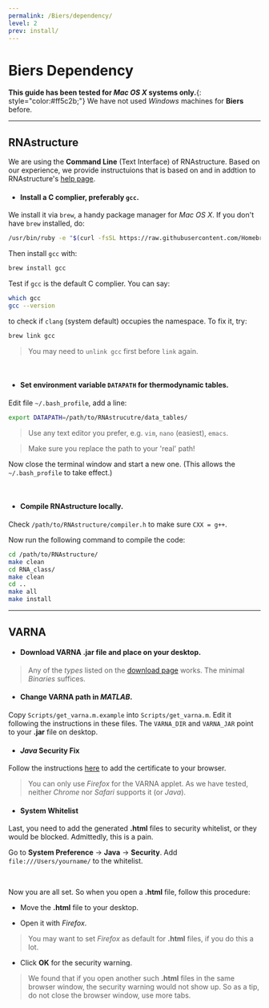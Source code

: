 ```yaml
---
permalink: /Biers/dependency/
level: 2
prev: install/
---
```


# Biers Dependency

**This guide has been tested for _Mac OS X_ systems only.**{: style="color:#ff5c2b;"} We have not used _Windows_ machines for **Biers** before.

<hr/>

## RNAstructure

We are using the **Command Line** (Text Interface) of RNAstructure. Based on our experience, we provide instructuions that is based on and in addtion to RNAstructure's [help page](http://rna.urmc.rochester.edu/Text/index.html).

* #### Install a C complier, preferably `gcc`. 

We install it via `brew`, a handy package manager for _Mac OS X_. If you don't have `brew` installed, do:

```bash
/usr/bin/ruby -e "$(curl -fsSL https://raw.githubusercontent.com/Homebrew/install/master/install)"
```

Then install `gcc` with:

```bash
brew install gcc
```

Test if `gcc` is the default C complier. You can say:

```bash
which gcc
gcc --version
```

to check if `clang` (system default) occupies the namespace. To fix it, try:

```bash
brew link gcc
```

> You may need to `unlink gcc` first before `link` again.

<br/>

* #### Set environment variable `DATAPATH` for thermodynamic tables.

Edit file `~/.bash_profile`, add a line:

```bash
export DATAPATH=/path/to/RNAstrucutre/data_tables/
```

> Use any text editor you prefer, e.g. `vim`, `nano` (easiest), `emacs`.

> Make sure you replace the path to your 'real' path!

Now close the terminal window and start a new one. (This allows the `~/.bash_profile` to take effect.)

<br/>

* #### Compile RNAstructure locally.

Check `/path/to/RNAstructure/compiler.h` to make sure `CXX = g++`.

Now run the following command to compile the code:

```bash
cd /path/to/RNAstructure/
make clean
cd RNA_class/
make clean
cd ..
make all
make install
```

<hr/>

## VARNA

* #### Download VARNA **.jar** file and place on your desktop.

> Any of the _types_ listed on the [download page](http://varna.lri.fr/index.php?lang=en&page=downloads&css=varna) works. The minimal _Binaries_ suffices.

* #### Change VARNA path in _MATLAB_.

Copy `Scripts/get_varna.m.example` into `Scripts/get_varna.m`. Edit it following the instructions in these files. The `VARNA_DIR` and `VARNA_JAR` point to your **.jar** file on desktop.

* #### _Java_ Security Fix

Follow the instructions [here](http://varna.lri.fr/index.php?lang=en&page=securityfix&css=varna) to add the certificate to your browser.

> You can only use _Firefox_ for the VARNA applet. As we have tested, neither _Chrome_ nor _Safari_ supports it (or _Java_).

* #### System Whitelist

Last, you need to add the generated **.html** files to security whitelist, or they would be blocked. Admittedly, this is a pain.

Go to **System Preference** -> **Java** -> **Security**. Add 
`file:///Users/yourname/` to the whitelist.

<br/>

Now you are all set. So when you open a **.html** file, follow this procedure:

* Move the **.html** file to your desktop.

* Open it with _Firefox_. 

> You may want to set _Firefox_ as default for **.html** files, if you do this a lot.

* Click **OK** for the security warning.

> We found that if you open another such **.html** files in the same browser window, the security warning would not show up. So as a tip, do not close the browser window, use more tabs.



